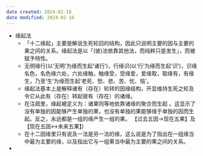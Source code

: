 ```yaml
---
date created: 2024-02-18
date modified: 2024-02-18
---
```

- 缘起法
    - 「十二缘起」主要是解说生死轮回的结构，因此只说明主要的因与主要的果之间的关系。缘起法是以「(彼)法依靠其他法，而纯粹只是发生」，而被赋予特性。
    - 无明缘行(以‘无明’为缘而生起‘诸行’)，行缘识(以‘行’为缘而生起‘识’)，识缘名色，名色缘六处，六处缘触，触缘受，受缘爱，爱缘取，取缘有，有缘生，乃至‘生’为缘而生起‘老死、愁、悲、苦、忧、恼’。
    - 缘起法基本上是解释诸有（存在）轮转的因缘结构，开显维持生死之轮及令它从此有（存在）转起彼有（存在）的诸缘。
    - 在注疏里，缘起被定义为：诸果同等地依靠诸缘的聚合而生起 。这显示了没有单独的因能够产生单独的果，也没有单独的果能够缘于单独的因而生起。反之，永远都是一组的缘产生一组的果。 【过去五因→现在五果】及【现在五因↔未来五果】)    
    - 在十二因缘里只有说及一法是另一法的缘，这么说是为了指出在一组缘当中最为主要的缘，以及指出它与一组果当中最为主要的果之间的关系。
- 
